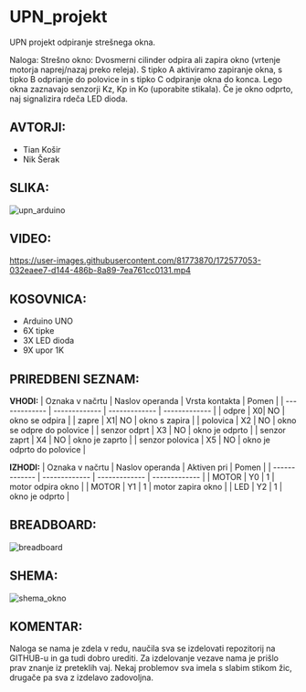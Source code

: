 # UPN_projekt
UPN projekt odpiranje strešnega okna.

Naloga:
Strešno okno: Dvosmerni cilinder odpira ali zapira okno (vrtenje motorja naprej/nazaj preko releja). S tipko A aktiviramo zapiranje okna, s tipko B odprianje do polovice in s tipko C odpiranje okna do konca. Lego okna zaznavajo senzorji Kz, Kp in Ko (uporabite stikala). Če je okno odprto, naj signalizira rdeča LED dioda. 

**AVTORJI:** <br />
-
- Tian Košir <br />
- Nik Šerak 

**SLIKA:**
-
![upn_arduino](https://user-images.githubusercontent.com/81773870/168566014-0947f9c1-e8e5-4175-a556-dc3c78b3b1c1.jpeg)


**VIDEO:**
-
https://user-images.githubusercontent.com/81773870/172577053-032eaee7-d144-486b-8a89-7ea761cc0131.mp4

**KOSOVNICA:**
-
- Arduino UNO
- 6X tipke 
- 3X LED dioda
- 9X upor 1K 

**PRIREDBENI SEZNAM:**
-
**VHODI:**
| Oznaka v načrtu  | Naslov operanda | Vrsta kontakta  | Pomen |
| ------------- | ------------- | ------------- | ------------- |
| odpre  | X0| NO  | okno se odpira  |
| zapre  | X1| NO   | okno s zapira  |
| polovica  | X2  | NO    | okno se odpre do polovice  |
| senzor odprt  | X3 | NO    | okno je odprto  |
| senzor zaprt  | X4  | NO    | okno je zaprto  |
| senzor polovica  | X5  | NO    | okno je odprto do polovice  |

**IZHODI:**
| Oznaka v načrtu | Naslov operanda | Aktiven pri  | Pomen |
| ------------- | ------------- | ------------- | ------------- |
| MOTOR  | Y0  | 1  | motor odpira okno  |
| MOTOR  | Y1  | 1  | motor zapira okno  |
| LED  | Y2  | 1  | okno je odprto  |


**BREADBOARD:**
-
![breadboard](https://user-images.githubusercontent.com/81773870/169004270-a67fd588-2fab-4737-9566-4691f17a72ba.png)


**SHEMA:**
-
![shema_okno](https://user-images.githubusercontent.com/81773870/169010809-0ff58e15-b928-430f-af84-ac2058a5c2b6.png)


**KOMENTAR:**
-
Naloga se nama je zdela v redu, naučila sva se izdelovati repozitorij na GITHUB-u in ga tudi dobro urediti. Za izdelovanje vezave nama je prišlo prav znanje iz preteklih vaj. Nekaj problemov sva imela s slabim stikom žic, drugače pa sva z izdelavo zadovoljna.
